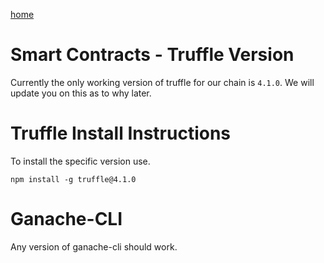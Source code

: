 [home](../README.md)

# Smart Contracts - Truffle Version

Currently the only working version of truffle for our chain is `4.1.0`. We will update you on this as to why later.

# Truffle Install Instructions

To install the specific version use.

```
npm install -g truffle@4.1.0
```

# Ganache-CLI

Any version of ganache-cli should work.